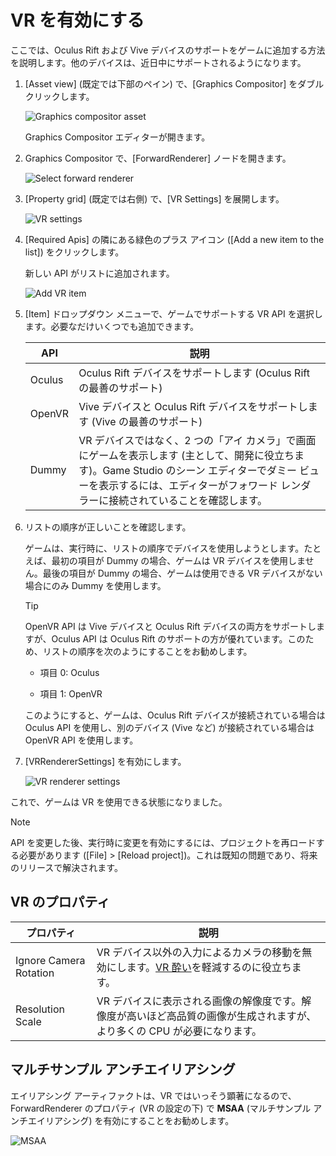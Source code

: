 # VR を有効にする

ここでは、Oculus Rift および Vive デバイスのサポートをゲームに追加する方法を説明します。他のデバイスは、近日中にサポートされるようになります。

1. [Asset view] (既定では下部のペイン) で、[Graphics Compositor] をダブルクリックします。

    ![Graphics compositor asset](../graphics/graphics-compositor/media/graphics-compositor-asset.png)

    Graphics Compositor エディターが開きます。

2. Graphics Compositor で、[ForwardRenderer] ノードを開きます。

    ![Select forward renderer](media/select-forward-renderer.png)

3. [Property grid] (既定では右側) で、[VR Settings] を展開します。

    ![VR settings](media/vr-settings.png)

4. [Required Apis] の隣にある緑色のプラス アイコン ([Add a new item to the list]) をクリックします。

    新しい API がリストに追加されます。

    ![Add VR item](media/add-vr-api.png)

5. [Item] ドロップダウン メニューで、ゲームでサポートする VR API を選択します。必要なだけいくつでも追加できます。

    | API    | 説明
    |--------|  --------
    | Oculus | Oculus Rift デバイスをサポートします (Oculus Rift の最善のサポート)
    | OpenVR | Vive デバイスと Oculus Rift デバイスをサポートします (Vive の最善のサポート)
    | Dummy  | VR デバイスではなく、2 つの「アイ カメラ」で画面にゲームを表示します (主として、開発に役立ちます)。Game Studio のシーン エディターでダミー ビューを表示するには、エディターがフォワード レンダラーに接続されていることを確認します。

6. リストの順序が正しいことを確認します。

    ゲームは、実行時に、リストの順序でデバイスを使用しようとします。たとえば、最初の項目が Dummy の場合、ゲームは VR デバイスを使用しません。最後の項目が Dummy の場合、ゲームは使用できる VR デバイスがない場合にのみ Dummy を使用します。

    >[!TIP]
    >OpenVR API は Vive デバイスと Oculus Rift デバイスの両方をサポートしますが、Oculus API は Oculus Rift のサポートの方が優れています。このため、リストの順序を次のようにすることをお勧めします。
    >
    >* 項目 0: Oculus
    >
    >* 項目 1: OpenVR
    >
    >このようにすると、ゲームは、Oculus Rift デバイスが接続されている場合は Oculus API を使用し、別のデバイス (Vive など) が接続されている場合は OpenVR API を使用します。

7. [VRRendererSettings] を有効にします。

    ![VR renderer settings](media/vr-renderer-settings.png)

これで、ゲームは VR を使用できる状態になりました。

>[!NOTE]
>API を変更した後、実行時に変更を有効にするには、プロジェクトを再ロードする必要があります ([File] > [Reload project])。これは既知の問題であり、将来のリリースで解決されます。

## VR のプロパティ

| プロパティ             | 説明      
|----------------------|--------
| Ignore Camera Rotation  | VR デバイス以外の入力によるカメラの移動を無効にします。[VR 酔い](vr-sickness.md)を軽減するのに役立ちます。   
| Resolution Scale | VR デバイスに表示される画像の解像度です。解像度が高いほど高品質の画像が生成されますが、より多くの CPU が必要になります。

## マルチサンプル アンチエイリアシング

エイリアシング アーティファクトは、VR ではいっそう顕著になるので、ForwardRenderer のプロパティ (VR の設定の下) で **MSAA** (マルチサンプル アンチエイリアシング) を有効にすることをお勧めします。

![MSAA](media/MSAA.png)
